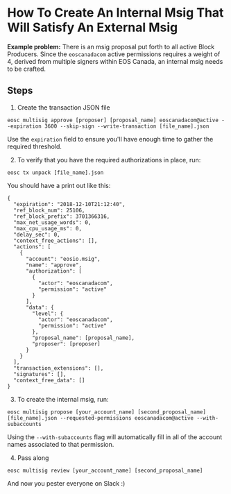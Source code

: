 # How To Create An Internal Msig That Will Satisfy An External Msig

**Example problem:** There is an msig proposal put forth to all active Block Producers. 
Since the `eoscanadacom` active permissions requires a weight of 4, derived from multiple 
signers within EOS Canada, an internal msig needs to be crafted.

## Steps

1. Create the transaction JSON file
  ```
eosc multisig approve [proposer] [proposal_name] eoscanadacom@active --expiration 3600 --skip-sign --write-transaction [file_name].json
```
Use the `expiration` field to ensure you'll have enough time to gather the required threshold.

2. To verify that you have the required authorizations in place, run:
```
eosc tx unpack [file_name].json
```
You should have a print out like this:
```
{
  "expiration": "2018-12-10T21:12:40",
  "ref_block_num": 25106,
  "ref_block_prefix": 3701366316,
  "max_net_usage_words": 0,
  "max_cpu_usage_ms": 0,
  "delay_sec": 0,
  "context_free_actions": [],
  "actions": [
    {
      "account": "eosio.msig",
      "name": "approve",
      "authorization": [
        {
          "actor": "eoscanadacom",
          "permission": "active"
        }
      ],
      "data": {
        "level": {
          "actor": "eoscanadacom",
          "permission": "active"
        },
        "proposal_name": [proposal_name],
        "proposer": [proposer]
      }
    }
  ],
  "transaction_extensions": [],
  "signatures": [],
  "context_free_data": []
}
```

3. To create the internal msig, run:
```
eosc multisig propose [your_account_name] [second_proposal_name] [file_name].json --requested-permissions eoscanadacom@active --with-subaccounts
```
Using the `--with-subaccounts` flag will automatically fill in all of the account names associated to that permission.

4. Pass along
```
eosc multisig review [your_account_name] [second_proposal_name]
```
And now you pester everyone on Slack :)





